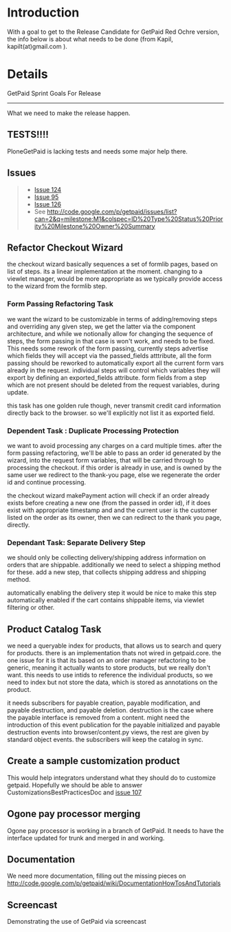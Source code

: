 # Introduction #

With a goal to get to the Release Candidate for GetPaid Red Ochre version, the info below is about what needs to be done (from Kapil, kapilt(at)gmail.com ).

# Details #


GetPaid Sprint Goals For Release

---


What we need to make the release happen.

## TESTS!!!! ##

PloneGetPaid is lacking tests and needs some major help there.

## Issues ##

> - [Issue 124](https://code.google.com/p/getpaid/issues/detail?id=124)
> - [Issue 95](https://code.google.com/p/getpaid/issues/detail?id=95)
> - [Issue 126](https://code.google.com/p/getpaid/issues/detail?id=126)
> - See http://code.google.com/p/getpaid/issues/list?can=2&q=milestone:M1&colspec=ID%20Type%20Status%20Priority%20Milestone%20Owner%20Summary

## Refactor Checkout Wizard ##

the checkout wizard basically sequences a set of formlib pages, based on list of steps. its a linear implementation at the moment. changing to a viewlet manager, would be more appropriate as we typically provide access to the wizard from the formlib step.

### Form Passing Refactoring Task ###

we want the wizard to be customizable in terms of adding/removing steps and overriding any given step, we get the latter via the component architecture, and while we notionally allow for changing the sequence of steps, the form passing in that case is won't work, and needs to be fixed. This needs some rework of the form passing, currently steps advertise which fields they will accept via the passed\_fields atttribute, all the form passing should be reworked to automatically export all the current form vars already in the request. individual steps will control which variables they will export by defining an exported\_fields attribute. form fields from a step which are not present should be deleted from the request variables, during update.

this task has one golden rule though, never transmit credit card information directly back to the browser. so we'll explicitly not list it as exported field.

### Dependent Task : Duplicate Processing Protection ###

we want to avoid processing any charges on a card multiple times. after the form passing refactoring, we'll be able to pass an order id generated by the wizard, into the request form variables, that will be carried through to processing the checkout. if this order is already in use, and is owned by the same user we redirect to the thank-you page, else we regenerate the order id and continue processing.

the checkout wizard makePayment action will check if an order already exists before creating a new one (from the passed in order id), if it does exist with appropriate timestamp and and the current user is the customer listed on the order as its owner, then we can redirect to the thank you page, directly.

### Dependant Task: Separate Delivery Step ###

we should only be collecting delivery/shipping address information on orders that are shippable. additionally
we need to select a shipping method for these. add a new step, that collects shipping address and shipping method.

automatically enabling the delivery step it would be nice to make this step automatically enabled if the cart contains shippable items, via viewlet filtering or other.

## Product Catalog Task ##

we need a queryable index for products, that allows us to search and query for products. there is an implementation thats not wired in getpaid.core. the one issue for it is that its based on an order manager refactoring to be generic, meaning it actually wants to store products, but we really don't want. this needs to use intids to reference the individual products, so we need to index but not store the data, which is stored as annotations on the product.

it needs subscribers for payable creation, payable modification, and payable destruction, and payable deletion. destruction is the case where the payable interface is removed from a content. might need the introduction of this event publication for the payable initialized and payable destruction events into browser/content.py views, the rest are given by standard object events. the subscribers will keep the catalog in sync.

## Create a sample customization product ##

This would help integrators understand what they should do to customize getpaid. Hopefully we should be able to answer CustomizationsBestPracticesDoc and [issue 107](https://code.google.com/p/getpaid/issues/detail?id=107)

## Ogone pay processor merging ##

Ogone pay processor is working in a branch of GetPaid. It needs to have the interface updated for trunk and merged in and working.

## Documentation ##

We need more documentation, filling out the missing pieces on http://code.google.com/p/getpaid/wiki/DocumentationHowTosAndTutorials

## Screencast ##

Demonstrating the use of GetPaid via screencast
